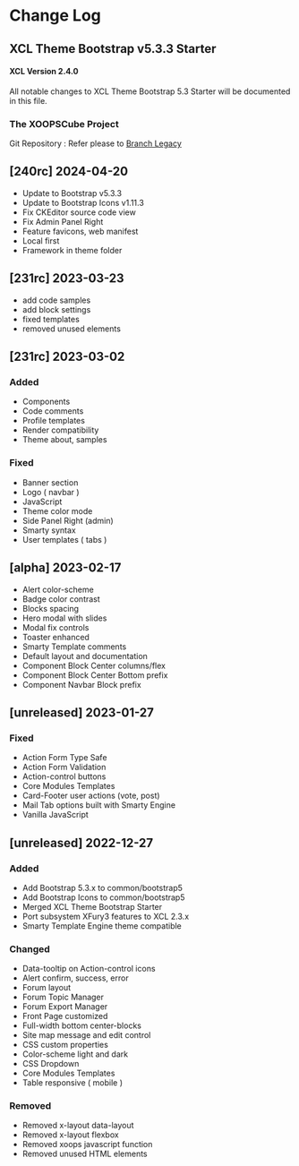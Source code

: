 # Change Log

## XCL Theme Bootstrap v5.3.3 Starter

#### XCL Version 2.4.0

All notable changes to XCL Theme Bootstrap 5.3 Starter will be documented in this file.

### The XOOPSCube Project

Git Repository : Refer please to [Branch Legacy ](https://github.com/xoopscube-themes/xcl-bootstrap5)

## [240rc] 2024-04-20

- Update to Bootstrap v5.3.3
- Update to Bootstrap Icons v1.11.3
- Fix CKEditor source code view
- Fix Admin Panel Right
- Feature favicons, web manifest
- Local first
- Framework in theme folder 

## [231rc] 2023-03-23  

- add code samples
- add block settings
- fixed templates
- removed unused elements

## [231rc] 2023-03-02

### Added
  
- Components
- Code comments
- Profile templates
- Render compatibility
- Theme about, samples
  
### Fixed

- Banner section
- Logo ( navbar )
- JavaScript 
- Theme color mode
- Side Panel Right (admin)
- Smarty syntax
- User templates ( tabs )
  
## [alpha] 2023-02-17

- Alert color-scheme
- Badge color contrast
- Blocks spacing
- Hero modal with slides
- Modal fix controls
- Toaster enhanced
- Smarty Template comments
- Default layout and documentation
- Component Block Center columns/flex
- Component Block Center Bottom prefix
- Component Navbar Block prefix

## [unreleased] 2023-01-27

### Fixed

- Action Form Type Safe
- Action Form Validation
- Action-control buttons
- Core Modules Templates
- Card-Footer user actions (vote, post)
- Mail Tab options built with Smarty Engine
- Vanilla JavaScript

## [unreleased] 2022-12-27

### Added

- Add Bootstrap 5.3.x to common/bootstrap5
- Add Bootstrap Icons to common/bootstrap5
- Merged XCL Theme Bootstrap Starter
- Port subsystem XFury3 features to XCL 2.3.x
- Smarty Template Engine theme compatible

### Changed

- Data-tooltip on Action-control icons
- Alert confirm, success, error
- Forum layout
- Forum Topic Manager
- Forum Export Manager
- Front Page customized
- Full-width bottom center-blocks
- Site map message and edit control
- CSS custom properties
- Color-scheme light and dark
- CSS Dropdown
- Core Modules Templates
- Table responsive ( mobile )

### Removed

- Removed x-layout data-layout
- Removed x-layout flexbox
- Removed xoops javascript function
- Removed unused HTML elements
